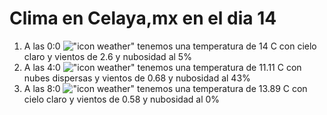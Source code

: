 # Clima en Celaya,mx en el dia 14

1. A las 0:0 !["icon weather"](http://openweathermap.org/img/w/01n.png) tenemos una temperatura de 14 C con cielo claro y  vientos de 2.6 y nubosidad al 5%
1. A las 4:0 !["icon weather"](http://openweathermap.org/img/w/03n.png) tenemos una temperatura de 11.11 C con nubes dispersas y  vientos de 0.68 y nubosidad al 43%
1. A las 8:0 !["icon weather"](http://openweathermap.org/img/w/01d.png) tenemos una temperatura de 13.89 C con cielo claro y  vientos de 0.58 y nubosidad al 0%
